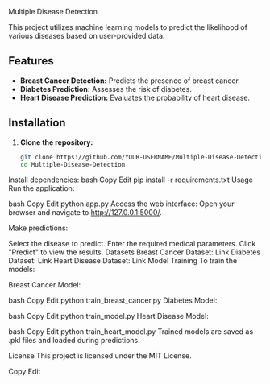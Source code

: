  Multiple Disease Detection

This project utilizes machine learning models to predict the likelihood of various diseases based on user-provided data.

## Features

- **Breast Cancer Detection:** Predicts the presence of breast cancer.
- **Diabetes Prediction:** Assesses the risk of diabetes.
- **Heart Disease Prediction:** Evaluates the probability of heart disease.

## Installation

1. **Clone the repository:**
   ```bash
   git clone https://github.com/YOUR-USERNAME/Multiple-Disease-Detection.git
   cd Multiple-Disease-Detection
Install dependencies:
bash
Copy
Edit
pip install -r requirements.txt
Usage
Run the application:

bash
Copy
Edit
python app.py
Access the web interface: Open your browser and navigate to http://127.0.0.1:5000/.

Make predictions:

Select the disease to predict.
Enter the required medical parameters.
Click "Predict" to view the results.
Datasets
Breast Cancer Dataset: Link
Diabetes Dataset: Link
Heart Disease Dataset: Link
Model Training
To train the models:

Breast Cancer Model:

bash
Copy
Edit
python train_breast_cancer.py
Diabetes Model:

bash
Copy
Edit
python train_model.py
Heart Disease Model:

bash
Copy
Edit
python train_heart_model.py
Trained models are saved as .pkl files and loaded during predictions.

License
This project is licensed under the MIT License.

Copy
Edit
